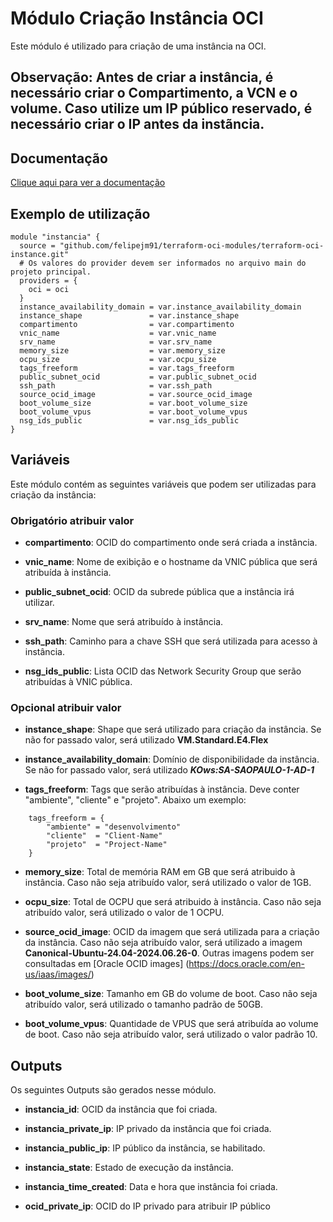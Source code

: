 # Módulo Criação Instância OCI

Este módulo é utilizado para criação de uma instância na OCI.

## Observação: **Antes de criar a instância, é necessário criar o Compartimento, a VCN e o volume. Caso utilize um IP público reservado, é necessário criar o IP antes da instãncia.**


## Documentação

[Clique aqui para ver a documentação](https://registry.terraform.io/providers/oracle/oci/latest/docs/resources/core_instance)


## Exemplo de utilização
```
module "instancia" {
  source = "github.com/felipejm91/terraform-oci-modules/terraform-oci-instance.git"
  # Os valores do provider devem ser informados no arquivo main do projeto principal.
  providers = {
    oci = oci
  }
  instance_availability_domain = var.instance_availability_domain
  instance_shape               = var.instance_shape
  compartimento                = var.compartimento
  vnic_name                    = var.vnic_name
  srv_name                     = var.srv_name
  memory_size                  = var.memory_size
  ocpu_size                    = var.ocpu_size
  tags_freeform                = var.tags_freeform
  public_subnet_ocid           = var.public_subnet_ocid
  ssh_path                     = var.ssh_path
  source_ocid_image            = var.source_ocid_image
  boot_volume_size             = var.boot_volume_size
  boot_volume_vpus             = var.boot_volume_vpus
  nsg_ids_public               = var.nsg_ids_public
}
```



## Variáveis

Este módulo contém as seguintes variáveis que podem ser utilizadas para criação da instância:


### Obrigatório atribuir valor


- **compartimento**: OCID do compartimento onde será criada a instância.

- **vnic_name**: Nome de exibição e o hostname da VNIC pública que será atribuída à instância.

- **public_subnet_ocid**: OCID da subrede pública que a instância irá utilizar.

- **srv_name**: Nome que será atribuído à instância.

- **ssh_path**: Caminho para a chave SSH que será utilizada para acesso à instância.

- **nsg_ids_public**: Lista OCID das Network Security Group que serão atribuídas à VNIC pública.

 

### Opcional atribuir valor


- **instance_shape**: Shape que será utilizado para criação da instância. Se não for passado valor, será utilizado **VM.Standard.E4.Flex**

- **instance_availability_domain**: Domínio de disponibilidade da instância. Se não for passado valor, será utilizado ***KOws:SA-SAOPAULO-1-AD-1***

- **tags_freeform**: Tags que serão atribuídas à instância. Deve conter "ambiente", "cliente" e "projeto". Abaixo um exemplo:
```
    tags_freeform = {
        "ambiente" = "desenvolvimento"
        "cliente"  = "Client-Name"
        "projeto"  = "Project-Name"
    }
```

- **memory_size**: Total de memória RAM em GB que será atribuido à instância. Caso não seja atribuído valor, será utilizado o valor de 1GB.

- **ocpu_size**: Total de OCPU que será atribuido à instância. Caso não seja atribuído valor, será utilizado o valor de 1 OCPU.

- **source_ocid_image**: OCID da imagem que será utilizada para a criação da instância. Caso não seja atribuído valor, será utilizado a imagem **Canonical-Ubuntu-24.04-2024.06.26-0**. Outras imagens podem ser consultadas em [Oracle OCID images] (https://docs.oracle.com/en-us/iaas/images/)

- **boot_volume_size**: Tamanho em GB do volume de boot. Caso não seja atribuído valor, será utilizado o tamanho padrão de 50GB.

- **boot_volume_vpus**: Quantidade de VPUS que será atribuída ao volume de boot. Caso não seja atribuído valor, será utilizado o valor padrão 10.



## Outputs

Os seguintes Outputs são gerados nesse módulo.


- **instancia_id**: OCID da instância que foi criada.


- **instancia_private_ip**: IP privado da instância que foi criada.


- **instancia_public_ip**: IP público da instância, se habilitado.


- **instancia_state**: Estado de execução da instância.


- **instancia_time_created**: Data e hora que instância foi criada.


- **ocid_private_ip**: OCID do IP privado para atribuir IP público
